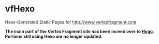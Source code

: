# vfHexo
Hexo-Generated Static Pages for http://www.vertexfragment.com

**The main part of the Vertex Fragment site has been moved over to [Hugo](https://gohugo.io/). Portions still using Hexo are no longer updated.**

